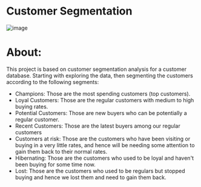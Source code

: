 # Customer Segmentation
![image](https://github.com/shimaadaowd/Customer-Segmentation/assets/81235048/3d643c9b-2810-4ec8-b28e-b3db5039af9a)


# About:
This project is based on customer segmentation analysis for a customer database. Starting with exploring the data, then segmenting the customers according to the following segments:

- Champions: Those are the most spending customers (top customers).
- Loyal Customers: Those are the regular customers with medium to high buying rates.
- Potential Customers: Those are new buyers who can be potentially a regular customer.
- Recent Customers: Those are the latest buyers among our regular customers
- Customers at risk: Those are the customers who have been visiting or buying in a very little rates, and hence will be needing some attention to gain them back to their normal rates.
- Hibernating: Those are the customers who used to be loyal and haven't been buying for some time now.
- Lost: Those are the customers who used to be regulars but stopped buying and hence we lost them and need to gain them back.  
